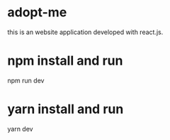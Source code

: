 # adopt-me

this is an website application developed with react.js.

# npm install and run 
npm run dev

# yarn install and run  
yarn dev
